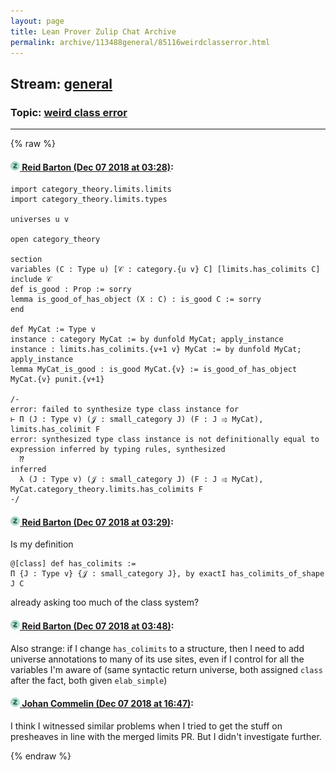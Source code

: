 ```yaml
---
layout: page
title: Lean Prover Zulip Chat Archive 
permalink: archive/113488general/85116weirdclasserror.html
---
```


## Stream: [general](index.html)
### Topic: [weird class error](85116weirdclasserror.html)

---


{% raw %}
#### [![Click to go to Zulip](../../assets/img/zulip2.png) Reid Barton (Dec 07 2018 at 03:28)](https://leanprover.zulipchat.com/#narrow/stream/113488-general/topic/weird%20class%20error/near/151060003):
```lean
import category_theory.limits.limits
import category_theory.limits.types

universes u v

open category_theory

section
variables (C : Type u) [𝒞 : category.{u v} C] [limits.has_colimits C]
include 𝒞
def is_good : Prop := sorry
lemma is_good_of_has_object (X : C) : is_good C := sorry
end

def MyCat := Type v
instance : category MyCat := by dunfold MyCat; apply_instance
instance : limits.has_colimits.{v+1 v} MyCat := by dunfold MyCat; apply_instance
lemma MyCat_is_good : is_good MyCat.{v} := is_good_of_has_object MyCat.{v} punit.{v+1}

/-
error: failed to synthesize type class instance for
⊢ Π (J : Type v) (𝒥 : small_category J) (F : J ⥤ MyCat), limits.has_colimit F
error: synthesized type class instance is not definitionally equal to expression inferred by typing rules, synthesized
  ⁇
inferred
  λ (J : Type v) (𝒥 : small_category J) (F : J ⥤ MyCat), MyCat.category_theory.limits.has_colimits F
-/
```

#### [![Click to go to Zulip](../../assets/img/zulip2.png) Reid Barton (Dec 07 2018 at 03:29)](https://leanprover.zulipchat.com/#narrow/stream/113488-general/topic/weird%20class%20error/near/151060023):
Is my definition
```lean
@[class] def has_colimits :=
Π {J : Type v} {𝒥 : small_category J}, by exactI has_colimits_of_shape J C
```
already asking too much of the class system?

#### [![Click to go to Zulip](../../assets/img/zulip2.png) Reid Barton (Dec 07 2018 at 03:48)](https://leanprover.zulipchat.com/#narrow/stream/113488-general/topic/weird%20class%20error/near/151060658):
Also strange: if I change `has_colimits` to a structure, then I need to add universe annotations to many of its use sites, even if I control for all the variables I'm aware of (same syntactic return universe, both assigned `class` after the fact, both given `elab_simple`)

#### [![Click to go to Zulip](../../assets/img/zulip2.png) Johan Commelin (Dec 07 2018 at 16:47)](https://leanprover.zulipchat.com/#narrow/stream/113488-general/topic/weird%20class%20error/near/151120501):
I think I witnessed similar problems when I tried to get the stuff on presheaves in line with the merged limits PR. But I didn't investigate further.


{% endraw %}
